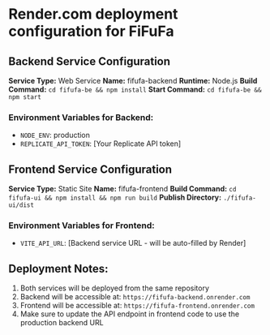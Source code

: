 # Render.com deployment configuration for FiFuFa

## Backend Service Configuration
**Service Type:** Web Service
**Name:** fifufa-backend
**Runtime:** Node.js
**Build Command:** `cd fifufa-be && npm install`
**Start Command:** `cd fifufa-be && npm start`

### Environment Variables for Backend:
- `NODE_ENV`: production
- `REPLICATE_API_TOKEN`: [Your Replicate API token]

## Frontend Service Configuration  
**Service Type:** Static Site
**Name:** fifufa-frontend
**Build Command:** `cd fifufa-ui && npm install && npm run build`
**Publish Directory:** `./fifufa-ui/dist`

### Environment Variables for Frontend:
- `VITE_API_URL`: [Backend service URL - will be auto-filled by Render]

## Deployment Notes:
1. Both services will be deployed from the same repository
2. Backend will be accessible at: `https://fifufa-backend.onrender.com`
3. Frontend will be accessible at: `https://fifufa-frontend.onrender.com`
4. Make sure to update the API endpoint in frontend code to use the production backend URL